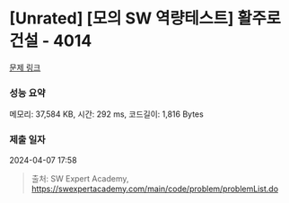 # [Unrated] [모의 SW 역량테스트] 활주로 건설 - 4014 

[문제 링크](https://swexpertacademy.com/main/code/problem/problemDetail.do?contestProbId=AWIeW7FakkUDFAVH) 

### 성능 요약

메모리: 37,584 KB, 시간: 292 ms, 코드길이: 1,816 Bytes

### 제출 일자

2024-04-07 17:58



> 출처: SW Expert Academy, https://swexpertacademy.com/main/code/problem/problemList.do